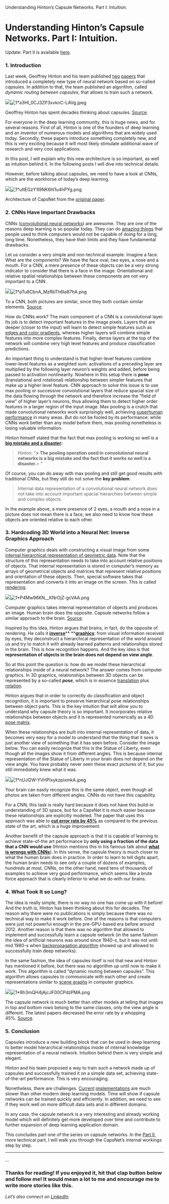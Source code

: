 Understanding Hinton’s Capsule Networks. Part I: Intuition.

# Understanding Hinton’s Capsule Networks. Part I: Intuition.

Update: Part II is available [here](https://medium.com/@pechyonkin/understanding-hintons-capsule-networks-part-ii-how-capsules-work-153b6ade9f66).

### 1. Introduction

Last week, Geoffrey Hinton and his team published [two](https://arxiv.org/abs/1710.09829)  [papers](https://openreview.net/pdf?id=HJWLfGWRb) that introduced a completely new type of neural network based on so-called *capsules*. In addition to that, the team published an algorithm, called *dynamic routing between capsules*, that allows to train such a network.

![](:/417c120e2de8174cec2fed89834b8ee0)![1*a3Hl_0CJ3ZP3xvknC-LAVg.jpeg](../_resources/ef96d19e32de3b4886bde9057fc7a26e.jpg)

Geoffrey Hinton has spent decades thinking about capsules. [Source](http://condo.ca/wp-content/uploads/2017/03/Vector-director-Institute-artificial-intelligence-Toronto-MaRS-Discovery-District-Hinton-Google-Apple-Siri-Alexa-Condo.ca_.jpg).

For everyone in the deep learning community, this is huge news, and for several reasons. First of all, Hinton is one of the founders of deep learning and an inventor of numerous models and algorithms that are widely used today. Secondly, these papers introduce something completely new, and this is very exciting because it will most likely stimulate additional wave of research and very cool applications.

In this post, I will explain why this new architecture is so important, as well as intuition behind it. In the following posts I will dive into technical details.

However, before talking about capsules, we need to have a look at CNNs, which are the workhorse of today’s deep learning.

![](../_resources/666d2145a80a856f1ad9b369111133b5.png)![1*uItEGzY1I9NK6hl1u4hPYg.png](../_resources/42bb909e22a3c94c1ad9059c90f97a92.png)

Architecture of CapsNet from the [original paper](https://arxiv.org/abs/1710.09829).

### 2. CNNs Have Important Drawbacks

CNNs ([convolutional neural networks](https://en.wikipedia.org/wiki/Convolutional_neural_network)) are awesome. They are one of the reasons deep learning is so popular today. They can do [amazing things](http://www.yaronhadad.com/deep-learning-most-amazing-applications/) that people used to think computers would not be capable of doing for a long, long time. Nonetheless, they have their limits and they have fundamental drawbacks.

Let us consider a very simple and non-technical example. Imagine a face. What are the components? We have the face oval, two eyes, a nose and a mouth. For a CNN, a mere presence of these objects can be a very strong indicator to consider that there is a face in the image. Orientational and relative spatial relationships between these components are not very important to a CNN.

![](../_resources/513696586adbd5c708b8b2415d730433.png)![1*pTu8CbnA_MzRbTh6Ia87hA.png](../_resources/c2c7f8b6c387efb4f5969ca53d42216c.png)

To a CNN, both pictures are similar, since they both contain similar elements. [Source](http://sharenoesis.com/wp-content/uploads/2010/05/7ShapeFaceRemoveGuides.jpg).

How do CNNs work? The main component of a CNN is a convolutional layer. Its job is to detect important features in the image pixels. Layers that are deeper (closer to the input) will learn to detect simple features such as [edges and color gradients](https://arxiv.org/abs/1312.6199), whereas higher layers will combine simple features into more complex features. Finally, dense layers at the top of the network will combine very high level features and produce classification predictions.

An important thing to understand is that higher-level features combine lower-level features as a weighted sum: activations of a preceding layer are multiplied by the following layer neuron’s weights and added, before being passed to activation nonlinearity. Nowhere in this setup there is **pose** (translational and rotational) relationship between simpler features that make up a higher level feature. CNN approach to solve this issue is to use max pooling or successive convolutional layers that reduce spacial size of the data flowing through the network and therefore increase the “field of view” of higher layer’s neurons, thus allowing them to detect higher order features in a larger region of the input image. Max pooling is a crutch that made convolutional networks work surprisingly well, achieving [superhuman performance](https://www.eetimes.com/document.asp?doc_id=1325712) in many areas. But do not be fooled by its performance: while CNNs work better than any model before them, max pooling nonetheless is losing valuable information.

Hinton himself stated that the fact that max pooling is working so well is a [**big mistake and a disaster**](https://www.reddit.com/r/MachineLearning/comments/2lmo0l/ama_geoffrey_hinton/clyj4jv/)**:**

> Hinton: “**> The pooling operation used in convolutional neural networks is a big mistake and the fact that it works so well is a disaster.**> ”

Of course, you can do away with max pooling and still get good results with traditional CNNs, but they still do not solve the **key problem**:

> Internal data representation of a convolutional neural network does not take into account important spacial hierarchies between simple and complex objects.

In the example above, a mere presence of 2 eyes, a mouth and a nose in a picture does not mean there is a face, we also need to know how these objects are oriented relative to each other.

### 3. Hardcoding 3D World into a Neural Net: Inverse Graphics Approach

Computer graphics deals with constructing a visual image from some [internal hierarchical representation of geometric data](https://en.wikipedia.org/wiki/3D_computer_graphics). Note that the structure of this representation needs to take into account relative positions of objects. That internal representation is stored in computer’s memory as arrays of geometrical objects and matrices that represent relative positions and orientation of these objects. Then, special software takes that representation and converts it into an image on the screen. This is called [rendering](https://en.wikipedia.org/wiki/Rendering_%28computer_graphics%29).

![](../_resources/de7e7e6d4d04a934d68e9ab04b7391d2.png)![1*P4Mw96KN__KNrOjZ-gcVAA.png](../_resources/98116fd6a1a029a9f13e95a9fac173a9.png)

Computer graphics takes internal representation of objects and produces an image. Human brain does the opposite. Capsule networks follow a similar approach to the brain. [Source](https://upload.wikimedia.org/wikipedia/commons/a/ad/Utah_teapot.png).

Inspired by this idea, Hinton argues that brains, in fact, do the opposite of rendering. He calls it [**inverse**](https://youtu.be/TFIMqt0yT2I)**  **[**graphics**](http://helper.ipam.ucla.edu/publications/gss2012/gss2012_10754.pdf): from visual information received by eyes, they deconstruct a hierarchical representation of the world around us and try to match it with already learned patterns and relationships stored in the brain. This is how recognition happens. And the key idea is that **representation of objects in the brain does not depend on view angle**.

So at this point the question is: how do we model these hierarchical relationships inside of a neural network? The answer comes from computer graphics. In 3D graphics, relationships between 3D objects can be represented by a so-called ***pose***, which is in essence [translation](https://en.wikipedia.org/wiki/Translation_%28geometry%29) plus [rotation](https://en.wikipedia.org/wiki/Rotation_%28mathematics%29).

Hinton argues that in order to correctly do classification and object recognition, it is important to preserve hierarchical pose relationships between object parts. This is the key intuition that will allow you to understand why capsule theory is so important. It incorporates relative relationships between objects and it is represented numerically as a 4D [pose matrix](http://homepages.inf.ed.ac.uk/rbf/CVonline/LOCAL_COPIES/MARBLE/high/pose/express.htm).

When these relationships are built into internal representation of data, it becomes very easy for a model to understand that the thing that it sees is just another view of something that it has seen before. Consider the image below. You can easily recognize that this is the Statue of Liberty, even though all the images show it from different angles. This is because internal representation of the Statue of Liberty in your brain does not depend on the view angle. You have probably never seen these exact pictures of it, but you still immediately knew what it was.

![](../_resources/07d0fbbc47ed3a22e31fb6ab0f9af752.png)![1*nUJl2W-YVHPIxykzpixmkA.jpeg](../_resources/ca41ebd4815d3933b6e08011f12a173b.jpg)

Your brain can easily recognize this is the same object, even though all photos are taken from different angles. CNNs do not have this capability.

For a CNN, this task is really hard because it does not have this build-in understanding of 3D space, but for a CapsNet it is much easier because these relationships are explicitly modeled. The paper that uses this approach was able to [**cut error rate by 45%**](https://openreview.net/pdf?id=HJWLfGWRb) as compared to the previous state of the art, which is a huge improvement.

Another benefit of the capsule approach is that it is capable of learning to achieve state-of-the art performance by **only using a fraction of the data that a CNN would use** (Hinton mentions this in his famous talk about [**what is wrongs with CNNs**](https://youtu.be/rTawFwUvnLE)). In this sense, the capsule theory is much closer to what the human brain does in practice. In order to learn to tell digits apart, the human brain needs to see only a couple of dozens of examples, hundreds at most. CNNs, on the other hand, need tens of thousands of examples to achieve very good performance, which seems like a brute force approach that is clearly inferior to what we do with our brains.

### 4. What Took It so Long?

The idea is really simple, there is no way no one has come up with it before! And the truth is, Hinton has been thinking about this for decades. The reason why there were no publications is simply because there was no technical way to make it work before. One of the reasons is that computers were just not powerful enough in the pre-GPU-based era before around 2012. Another reason is that there was no algorithm that allowed to implement and successfully learn a capsule network (in the same fashion the idea of artificial neurons was around since 1940-s, but it was not until mid 1980-s when [backpropagation algorithm](https://en.wikipedia.org/wiki/Backpropagation) showed up and allowed to successfully train deep networks).

In the same fashion, the idea of capsules itself is not that new and Hinton has mentioned it before, but there was no algorithm up until now to make it work. This algorithm is called “dynamic routing between capsules”. This algorithm allows capsules to communicate with each other and create representations similar to [scene graphs](https://en.wikipedia.org/wiki/Scene_graph) in computer graphics.

![](../_resources/d77125630ba8c7bb3a9441344b7ecc79.png)![1*8h3mQH4jAjcJF00CPdzPMA.png](../_resources/8079d43be037bd88f4aada875d29063f.png)

The capsule network is much better than other models at telling that images in top and bottom rows belong to the same classes, only the view angle is different. The latest papers decreased the error rate by a whopping 45%. [Source](https://openreview.net/pdf?id=HJWLfGWRb).

### 5. Conclusion

Capsules introduce a new building block that can be used in deep learning to better model hierarchical relationships inside of internal knowledge representation of a neural network. Intuition behind them is very simple and elegant.

Hinton and his team proposed a way to train such a network made up of capsules and successfully trained it on a simple data set, achieving state-of-the-art performance. This is very encouraging.

Nonetheless, there are challenges. [Current](https://github.com/llSourcell/capsule_networks)  [implementations](https://github.com/XifengGuo/CapsNet-Keras) are much slower than other modern deep learning models. Time will show if capsule networks can be trained quickly and efficiently. In addition, we need to see if they work well on more difficult data sets and in different domains.

In any case, the capsule network is a very interesting and already working model which will definitely get more developed over time and contribute to further expansion of deep learning application domain.

This concludes part one of the series on capsule networks. In the [Part II](https://medium.com/@pechyonkin/understanding-hintons-capsule-networks-part-ii-how-capsules-work-153b6ade9f66), more technical part, I will walk you through the CapsNet’s internal workings step by step.

* * *

*...*

### Thanks for reading! If you enjoyed it, hit that clap button below and follow me! It would mean a lot to me and encourage me to write more stories like this.

*Let’s also connect on *[*LinkedIn*](https://www.linkedin.com/in/maxim-pechyonkin-phd/)*.*